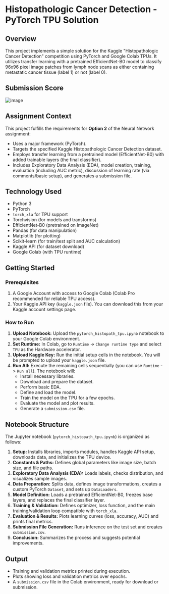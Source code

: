 # Histopathologic Cancer Detection - PyTorch TPU Solution

## Overview

This project implements a simple solution for the Kaggle "Histopathologic Cancer Detection" competition using PyTorch and Google Colab TPUs. It utilizes transfer learning with a pretrained EfficientNet-B0 model to classify 96x96 pixel image patches from lymph node scans as either containing metastatic cancer tissue (label 1) or not (label 0).

## Submission Score
![image](https://github.com/user-attachments/assets/7b262ce2-c1a1-4059-94d4-38a6bb94f3da)


## Assignment Context

This project fulfills the requirements for **Option 2** of the Neural Network assignment:
*   Uses a major framework (PyTorch).
*   Targets the specified Kaggle Histopathologic Cancer Detection dataset.
*   Employs transfer learning from a pretrained model (EfficientNet-B0) with added trainable layers (the final classifier).
*   Includes Exploratory Data Analysis (EDA), model creation, training, evaluation (including AUC metric), discussion of learning rate (via comments/basic setup), and generates a submission file.

## Technology Used

*   Python 3
*   PyTorch
*   `torch_xla` for TPU support
*   Torchvision (for models and transforms)
*   EfficientNet-B0 (pretrained on ImageNet)
*   Pandas (for data manipulation)
*   Matplotlib (for plotting)
*   Scikit-learn (for train/test split and AUC calculation)
*   Kaggle API (for dataset download)
*   Google Colab (with TPU runtime)

## Getting Started

### Prerequisites

1.  A Google Account with access to Google Colab (Colab Pro recommended for reliable TPU access).
2.  Your Kaggle API key (`kaggle.json` file). You can download this from your Kaggle account settings page.

### How to Run

1.  **Upload Notebook:** Upload the `pytorch_histopath_tpu.ipynb` notebook to your Google Colab environment.
2.  **Set Runtime:** In Colab, go to `Runtime` -> `Change runtime type` and select `TPU` as the Hardware accelerator.
3.  **Upload Kaggle Key:** Run the initial setup cells in the notebook. You will be prompted to upload your `kaggle.json` file.
4.  **Run All:** Execute the remaining cells sequentially (you can use `Runtime` -> `Run all`). The notebook will:
    *   Install necessary libraries.
    *   Download and prepare the dataset.
    *   Perform basic EDA.
    *   Define and load the model.
    *   Train the model on the TPU for a few epochs.
    *   Evaluate the model and plot results.
    *   Generate a `submission.csv` file.

## Notebook Structure

The Jupyter notebook (`pytorch_histopath_tpu.ipynb`) is organized as follows:

1.  **Setup:** Installs libraries, imports modules, handles Kaggle API setup, downloads data, and initializes the TPU device.
2.  **Constants & Paths:** Defines global parameters like image size, batch size, and file paths.
3.  **Exploratory Data Analysis (EDA):** Loads labels, checks distribution, and visualizes sample images.
4.  **Data Preparation:** Splits data, defines image transformations, creates a custom PyTorch `Dataset`, and sets up `DataLoaders`.
5.  **Model Definition:** Loads a pretrained EfficientNet-B0, freezes base layers, and replaces the final classifier layer.
6.  **Training & Validation:** Defines optimizer, loss function, and the main training/validation loop compatible with `torch_xla`.
7.  **Evaluation & Results:** Plots learning curves (loss, accuracy, AUC) and prints final metrics.
8.  **Submission File Generation:** Runs inference on the test set and creates `submission.csv`.
9.  **Conclusion:** Summarizes the process and suggests potential improvements.

## Output

*   Training and validation metrics printed during execution.
*   Plots showing loss and validation metrics over epochs.
*   A `submission.csv` file in the Colab environment, ready for download or submission.

